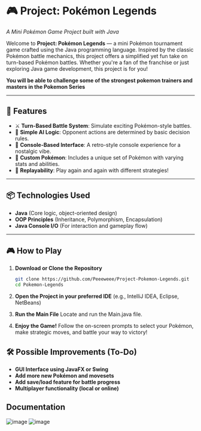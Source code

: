 # 🎮 Project: Pokémon Legends  
*A Mini Pokémon Game Project built with Java*

Welcome to **Project: Pokémon Legends** — a mini Pokémon tournament game crafted using the Java programming language. Inspired by the classic Pokémon battle mechanics, this project offers a simplified yet fun take on turn-based Pokémon battles. Whether you're a fan of the franchise or just exploring Java game development, this project is for you!

**You will be able to challenge some of the strongest pokemon trainers and masters in the Pokemon Series**

---

## 🚀 Features
- ⚔️ **Turn-Based Battle System**: Simulate exciting Pokémon-style battles.
- 🧠 **Simple AI Logic**: Opponent actions are determined by basic decision rules.
- 🎨 **Console-Based Interface**: A retro-style console experience for a nostalgic vibe.
- 🐾 **Custom Pokémon**: Includes a unique set of Pokémon with varying stats and abilities.
- 🔁 **Replayability**: Play again and again with different strategies!

---

## 📦 Technologies Used
- **Java** (Core logic, object-oriented design)
- **OOP Principles** (Inheritance, Polymorphism, Encapsulation)
- **Java Console I/O** (For interaction and gameplay flow)

---

## 🎮 How to Play

1. **Download or Clone the Repository**
   ```bash
   git clone https://github.com/Peeeweee/Project-Pokemon-Legends.git
   cd Pokemon-Legends

2. **Open the Project in your preferred IDE**
(e.g., IntelliJ IDEA, Eclipse, NetBeans)

3. **Run the Main File**
Locate and run the Main.java file.

4. **Enjoy the Game!**
Follow the on-screen prompts to select your Pokémon, make strategic moves, and battle your way to victory!

## 🛠️ Possible Improvements (To-Do)
- **GUI Interface using JavaFX or Swing**
- **Add more new Pokémon and movesets**
- **Add save/load feature for battle progress**
- **Multiplayer functionality (local or online)**


## Documentation
![image](https://github.com/user-attachments/assets/278ad983-31d4-46b8-a349-780eb96a79de)
![image](https://github.com/user-attachments/assets/0b1bac9e-f713-4ee6-8cc5-a30e819f93b5)
